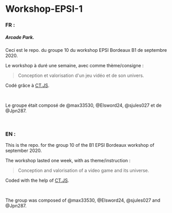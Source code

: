 # Workshop-EPSI-1
### FR :
##### Arcade Park. 
Ceci est le repo. du groupe 10 du workshop EPSI Bordeaux B1 de septembre 2020.

Le workshop à duré une semaine, avec comme thème/consigne : 
> Conception et valorisation d'un jeu vidéo et de son univers.

Codé grâce à [CT.JS](https://github.com/ct-js/ct-js).

<br/>

Le groupe était composé de @max33530, @Elsword24, @sjules027 et de @Jpn287. 

<br/>

### EN :
This is the repo. for the group 10 of the B1 EPSI Bordeaux workshop of september 2020.

The workshop lasted one week, with as theme/instruction :
> Conception and valorisation of a video game and its universe.

Coded with the help of [CT.JS](https://github.com/ct-js/ct-js).

<br/>

The group was composed of @max33530, @Elsword24, @sjules027 and @Jpn287.
